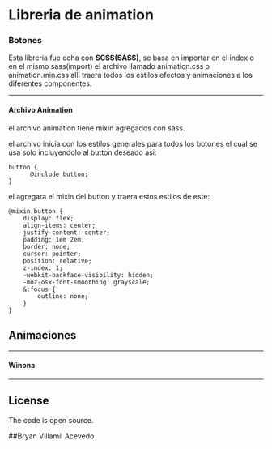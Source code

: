 # Libreria de animation

### Botones

Esta libreria fue echa con **SCSS(SASS)**, se basa en importar en el index o en el mismo sass(import) el archivo llamado animation.css o animation.min.css alli traera todos los estilos efectos y animaciones a los diferentes componentes.

------------

#### Archivo Animation

el archivo animation tiene mixin agregados con sass.

el archivo inicia con los estilos generales para todos los botones el cual se usa solo incluyendolo al button deseado asi:

    button {
          @include button;
    }

el agregara el mixin del button y traera estos estilos de este:

    @mixin button {
    	display: flex;
    	align-items: center;
    	justify-content: center;
    	padding: 1em 2em;
    	border: none;
    	cursor: pointer;
    	position: relative;
    	z-index: 1;
    	-webkit-backface-visibility: hidden;
    	-moz-osx-font-smoothing: grayscale;
    	&:focus {
    		outline: none;
    	}
    }

## Animaciones

------------
#### Winona
------------


## License

The code is open source.

##Bryan Villamil Acevedo
